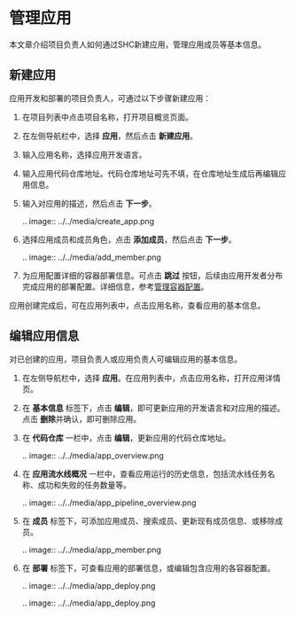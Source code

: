 # 管理应用

本文章介绍项目负责人如何通过SHC新建应用，管理应用成员等基本信息。

## 新建应用<newapp>

应用开发和部署的项目负责人，可通过以下步骤新建应用：

1. 在项目列表中点击项目名称，打开项目概览页面。

2. 在左侧导航栏中，选择 **应用**，然后点击 **新建应用**。

3. 输入应用名称，选择应用开发语言。

4. 输入应用代码仓库地址。代码仓库地址可先不填，在仓库地址生成后再编辑应用信息。

5. 输入对应用的描述，然后点击 **下一步**。

   .. image:: ../../media/create_app.png

6. 选择应用成员和成员角色，点击 **添加成员**，然后点击 **下一步**。

   .. image:: ../../media/add_member.png

7. 为应用配置详细的容器部署信息。可点击 **跳过** 按钮，后续由应用开发者分布完成应用的部署配置。详细信息，参考[管理容器配置](/docs/apaas/zh_CN/latest/howto/container/index.html)。

应用创建完成后，可在应用列表中，点击应用名称，查看应用的基本信息。

## 编辑应用信息

对已创建的应用，项目负责人或应用负责人可编辑应用的基本信息。

1. 在左侧导航栏中，选择 **应用**。在应用列表中，点击应用名称，打开应用详情页。

2. 在 **基本信息** 标签下，点击 **编辑**，即可更新应用的开发语言和对应用的描述。点击 **删除**并确认，即可删除应用。

3. 在 **代码仓库** 一栏中，点击 **编辑**，更新应用的代码仓库地址。

   .. image:: ../../media/app_overview.png

4. 在 **应用流水线概况** 一栏中，查看应用运行的历史信息，包括流水线任务名称、成功和失败的任务数量等。

   .. image:: ../../media/app_pipeline_overview.png

5. 在 **成员** 标签下，可添加应用成员、搜索成员、更新现有成员信息、或移除成员。

   .. image:: ../../media/app_member.png

6. 在 **部署** 标签下，可查看应用的部署信息，或编辑包含应用的各容器配置。

   .. image:: ../../media/app_deploy.png

   .. image:: ../../media/app_deploy.png

<!--end-->
